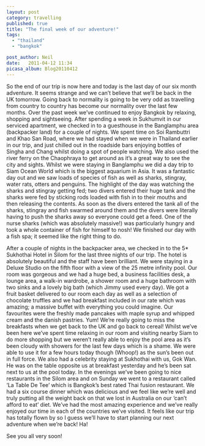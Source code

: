 ```yaml
---
layout: post
category: travelling
published: true
title: "The final week of our adventure!"
tags: 
  - "thailand"
  - "bangkok"

post_author: Neil
date:   2011-04-12 11:34
picasa_album: Blog20110412
---
```

So the end of our trip is now here and today is the last day of our six month adventure. It seems strange and we can’t believe that we’ll be back in the UK tomorrow. Going back to normality is going to be very odd as travelling from country to country has become our normality over the last few months. Over the past week we’ve continued to enjoy Bangkok by relaxing, shopping and sightseeing. After spending a week in Sukhumvit in our serviced apartment, we checked in to a guesthouse in the Banglamphu area (backpacker land) for a couple of nights. We spent time on Soi Rambuttri and Khao San Road, where we had stayed when we were in Thailand earlier in our trip, and just chilled out in the roadside bars enjoying bottles of Singha and Chang whilst doing a spot of people watching. We also used the river ferry on the Chaophraya to get around as it’s a great way to see the city and sights. Whilst we were staying in Banglamphu we did a day trip to Siam Ocean World which is the biggest aquarium in Asia. It was a fantastic day out and we saw loads of species of fish as well as sharks, stingray, water rats, otters and penguins. The highlight of the day was watching the sharks and stingray getting fed; two divers entered their huge tank and the sharks were fed by sticking rods loaded with fish in to their mouths and then releasing the contents. As soon as the divers entered the tank all of the sharks, stingray and fish swarmed around them and the divers were literally having to push the sharks away so everyone could get a feed. One of the nurse sharks (which was absolutely massive!) was particularly hungry and took a whole container of fish for himself to nosh! We finished our day with a fish spa; it seemed like the right thing to do.

After a couple of nights in the backpacker area, we checked in to the 5* Sukhothai Hotel in Silom for the last three nights of our trip. The hotel is absolutely beautiful and the staff have been brilliant. We were staying in a Deluxe Studio on the fifth floor with a view of the 25 metre infinity pool. Our room was gorgeous and we had a huge bed, a business facilities desk, a lounge area, a walk-in wardrobe, a shower room and a huge bathroom with two sinks and a lovely big bath (which Jimmy used every day). We got a fruit basket delivered to our room each day as well as a selection of chocolate truffles and we had breakfast included in our rate which was amazing; a massive buffet with everything you could imagine. Our favourites were the freshly made pancakes with maple syrup and whipped cream and the danish pastries. Yum! We’re really going to miss the breakfasts when we get back to the UK and go back to cereal! Whilst we’ve been here we’ve spent time relaxing in our room and visiting nearby Siam to do more shopping but we weren’t really able to enjoy the pool area as it’s been cloudy with showers for the last few days which is a shame. We were able to use it for a few hours today though (Whoop!) as the sun’s been out in full force. We also had a celebrity staying at Sukhothai with us, Gok Wan. He was on the table opposite us at breakfast yesterday and he’s been sat next to us at the pool today. In the evenings we’ve been going to nice restaurants in the Silom area and on Sunday we went to a restaurant called ‘La Table De Tee’ which is Bangkok’s best rated Thai fusion restaurant. We had a six course dinner which was delicious and we feel like we’re well and truly putting all the weight back on that we lost in Australia on our ‘can’t afford to eat’ diet. We’ve had the most amazing experience and we’ve really enjoyed our time in each of the countries we’ve visited. It feels like our trip has totally flown by so I guess we’ll have to start planning our next adventure when we’re back! Ha!

See you all very soon!